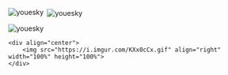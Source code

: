 <body>
    <p><img align="left" src="https://github-readme-stats.vercel.app/api/top-langs?username=youesky&show_icons=true&locale=en&layout=compact" alt="youesky"/></p>
    <p>&nbsp;<img align="center" src="https://github-readme-stats.vercel.app/api?username=youesky&show_icons=true&locale=en" alt="youesky"/></p>
    <p><img align="center" src="https://github-readme-streak-stats.herokuapp.com/?user=youesky&" alt="youesky"/></p>

    <div align="center">
        <img src="https://i.imgur.com/KXx0cCx.gif" align="right" width="100%" height="100%">
    </div>
</body>
